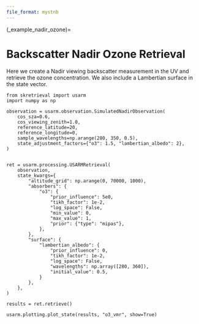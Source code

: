 ```yaml
---
file_format: mystnb
---
```


(_example_nadir_ozone)=
# Backscatter Nadir Ozone Retrieval

Here we create a Nadir viewing backscatter measurement in the UV and retrieve the ozone concentration.
We also include a Lambertian surface in the state vector.

```{code-cell}
from skretrieval import usarm
import numpy as np

observation = usarm.observation.SimulatedNadirObservation(
    cos_sza=0.6,
    cos_viewing_zenith=1.0,
    reference_latitude=20,
    reference_longitude=0,
    sample_wavelengths=np.arange(280, 350, 0.5),
    state_adjustment_factors={"o3": 1.5, "lambertian_albedo": 2},
)


ret = usarm.processing.USARMRetrieval(
    observation,
    state_kwargs={
        "altitude_grid": np.arange(0, 70000, 1000),
        "absorbers": {
            "o3": {
                "prior_influence": 5e0,
                "tikh_factor": 1e-2,
                "log_space": False,
                "min_value": 0,
                "max_value": 1,
                "prior": {"type": "mipas"},
            },
        },
        "surface": {
            "lambertian_albedo": {
                "prior_influence": 0,
                "tikh_factor": 1e-2,
                "log_space": False,
                "wavelengths": np.array([280, 360]),
                "initial_value": 0.5,
            }
        },
    },
)

results = ret.retrieve()

usarm.plotting.plot_state(results, "o3_vmr", show=True)
```
